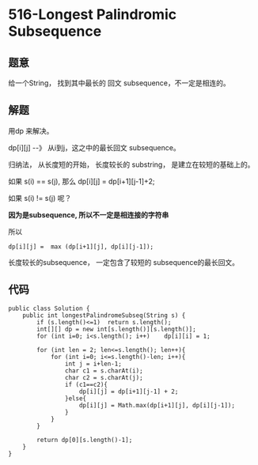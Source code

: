 # 516-Longest Palindromic Subsequence

## 题意
给一个String， 找到其中最长的 回文 subsequence，不一定是相连的。

## 解题
用dp 来解决。

dp[i][j] --》 从i到j，这之中的最长回文 subsequence。

归纳法， 从长度短的开始， 长度较长的 substring， 是建立在较短的基础上的。

如果 s(i) == s(j), 那么 dp[i][j] = dp[i+1][j-1]+2;

如果 s(i) != s(j) 呢？ 

**因为是subsequence, 所以不一定是相连接的字符串** 

所以 

```
dp[i][j] =  max (dp[i+1][j], dp[i][j-1]);
```
长度较长的subsequence， 一定包含了较短的 subsequence的最长回文。

## 代码
```
public class Solution {
    public int longestPalindromeSubseq(String s) {
        if (s.length()<=1)  return s.length();
        int[][] dp = new int[s.length()][s.length()];
        for (int i=0; i<s.length(); i++)    dp[i][i] = 1;
        
        for (int len = 2; len<=s.length(); len++){
            for (int i=0; i<=s.length()-len; i++){
                int j = i+len-1;
                char c1 = s.charAt(i);
                char c2 = s.charAt(j);
                if (c1==c2){
                    dp[i][j] = dp[i+1][j-1] + 2;
                }else{
                    dp[i][j] = Math.max(dp[i+1][j], dp[i][j-1]);
                }
            }
        }
        
        return dp[0][s.length()-1];
    }
}
```